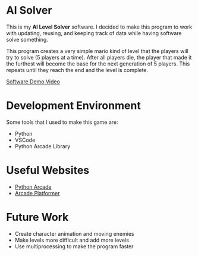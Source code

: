 # AI Solver

This is my **AI Level Solver** software. I decided to make this program to work with updating, reusing, and keeping track of data while having software solve something. 

This program creates a very simple mario kind of level that the players will try to solve (5 players at a time). After all players die, the player that made it the furthest will become the base for the next generation of 5 players. This repeats until they reach the end and the level is complete.

[Software Demo Video](http://youtube.link.goes.here)

# Development Environment

Some tools that I used to make this game are:

* Python
* VSCode
* Python Arcade Library

# Useful Websites

* [Python Arcade](http://api.arcade.academy/en/latest/)
* [Arcade Platformer](http://api.arcade.academy/en/latest/examples/platform_tutorial/index.html)

# Future Work

* Create character animation and moving enemies
* Make levels more difficult and add more levels
* Use multiprocessing to make the program faster